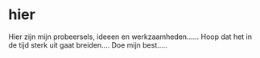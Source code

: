 # hier
Hier zijn mijn probeersels, ideeen en werkzaamheden......
Hoop dat het in de tijd sterk uit gaat breiden....
Doe mijn best.....

